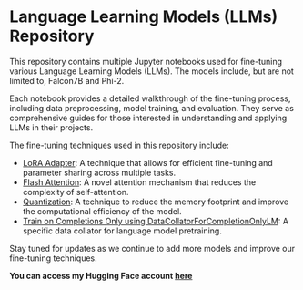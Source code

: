 # Language Learning Models (LLMs) Repository

This repository contains multiple Jupyter notebooks used for fine-tuning various Language Learning Models (LLMs). The models include, but are not limited to, Falcon7B and Phi-2.

Each notebook provides a detailed walkthrough of the fine-tuning process, including data preprocessing, model training, and evaluation. They serve as comprehensive guides for those interested in understanding and applying LLMs in their projects.

The fine-tuning techniques used in this repository include:

- [LoRA Adapter](https://huggingface.co/papers/2305.14314): A technique that allows for efficient fine-tuning and parameter sharing across multiple tasks.
- [Flash Attention](https://huggingface.co/docs/text-generation-inference/conceptual/flash_attention): A novel attention mechanism that reduces the complexity of self-attention.
- [Quantization](https://huggingface.co/docs/transformers/main/en/quantization): A technique to reduce the memory footprint and improve the computational efficiency of the model.
- [Train on Completions Only using DataCollatorForCompletionOnlyLM](https://huggingface.co/transformers/main_classes/data_collator.html): A specific data collator for language model pretraining.

Stay tuned for updates as we continue to add more models and improve our fine-tuning techniques.

**You can access my Hugging Face account [here](https://huggingface.co/Menouar)**
